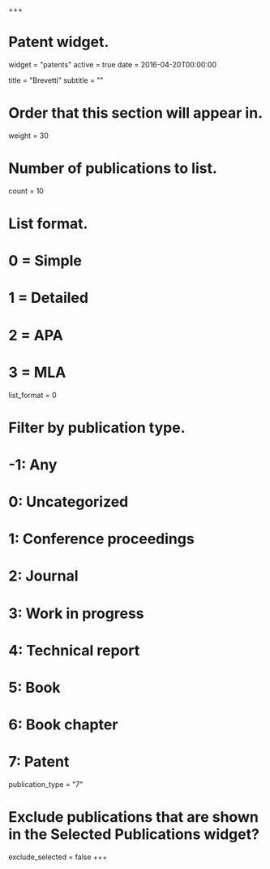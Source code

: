 +++
# Patent widget.
widget = "patents"
active = true
date = 2016-04-20T00:00:00

title = "Brevetti"
subtitle = ""

# Order that this section will appear in.
weight = 30

# Number of publications to list.
count = 10

# List format.
#   0 = Simple
#   1 = Detailed
#   2 = APA
#   3 = MLA
list_format = 0

# Filter by publication type.
# -1: Any
#  0: Uncategorized
#  1: Conference proceedings
#  2: Journal
#  3: Work in progress
#  4: Technical report
#  5: Book
#  6: Book chapter
#  7: Patent
publication_type = "7"

# Exclude publications that are shown in the Selected Publications widget?
exclude_selected = false
+++
